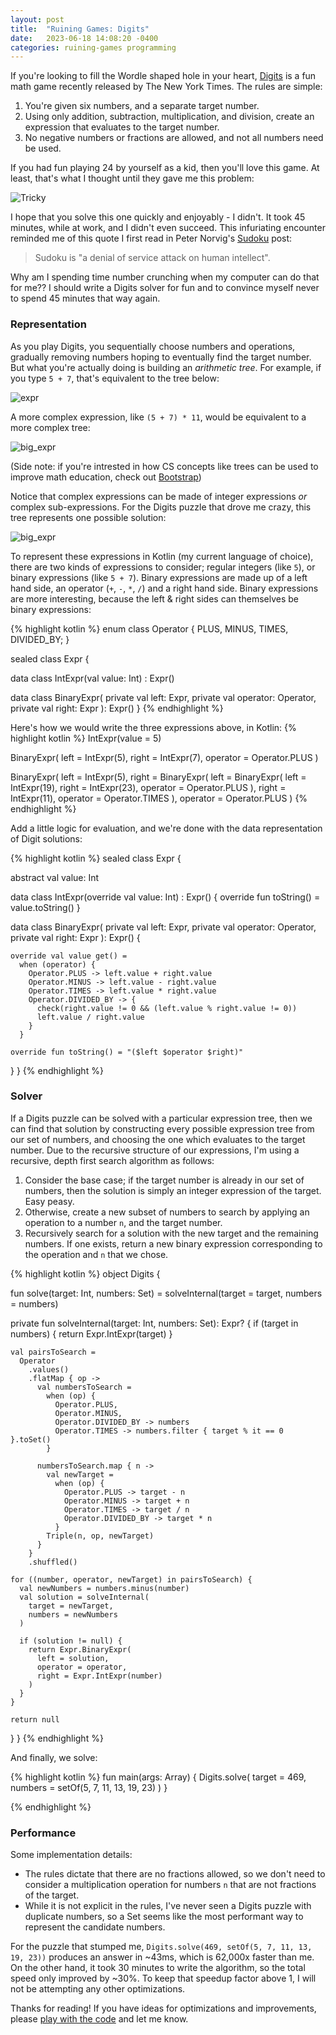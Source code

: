 ```yaml
---
layout: post
title:  "Ruining Games: Digits"
date:   2023-06-18 14:08:20 -0400
categories: ruining-games programming
---
```


If you're looking to fill the Wordle shaped hole in your heart, [Digits](https://www.nytimes.com/games/digits) 
is a fun math game recently released by The New York Times.  The rules are simple:

1.  You're given six numbers, and a separate target number.
2.  Using only addition, subtraction, multiplication, and division, create an expression that evaluates to the target number.
3.  No negative numbers or fractions are allowed, and not all numbers need be used.

If you had fun playing 24 by yourself as a kid, then you'll love this game.  At least, that's what I thought until they gave me this problem:

![Tricky](/img/tricky.jpeg)

I hope that you solve this one quickly and enjoyably -  I didn't. It took 45 minutes, while at work, and I didn't even succeed.  This infuriating encounter reminded me of this quote I first read in Peter Norvig's [Sudoku](https://norvig.com/sudoku.html) post:

> Sudoku is "a denial of service attack on human intellect".

Why am I spending time number crunching when my computer can do that for me?? I should write a Digits solver for fun and to convince myself never to spend 45 minutes that way again.

### Representation

As you play Digits, you sequentially choose numbers and operations, gradually removing numbers hoping to eventually find the target number.  But what you're actually doing is building an _arithmetic tree_.  For example, if you type `5 + 7`, that's equivalent to the tree below:

![expr](/img/expr.png)

A more complex expression, like `(5 + 7) * 11`, would be equivalent to a more complex tree:

![big_expr](/img/big_expr.png)

(Side note: if you're intrested in how CS concepts like trees can be used to improve math education, check out [Bootstrap](https://www.bootstrapworld.org))

Notice that complex expressions can be made of integer expressions _or_ complex sub-expressions.  For the Digits puzzle that drove me crazy, this tree represents one possible solution:

![big_expr](/img/solution.png)

To represent these expressions in Kotlin (my current language of choice), there are two kinds of expressions to consider; regular integers (like `5`), or binary expressions (like `5 + 7`).  Binary expressions are made up of a left hand side, an operator (`+`, `-`, `*`, `/`) and a right hand side.  Binary expressions are more interesting, because the left & right sides can themselves be binary expressions:

{% highlight kotlin %}
enum class Operator {
  PLUS,
  MINUS,
  TIMES,
  DIVIDED_BY;
}

sealed class Expr {

  data class IntExpr(val value: Int) : Expr()

  data class BinaryExpr(
    private val left: Expr, 
    private val operator: Operator,
    private val right: Expr
  ): Expr()
}
{% endhighlight %}

Here's how we would write the three expressions above, in Kotlin:
{% highlight kotlin %}
IntExpr(value = 5)

BinaryExpr(
  left = IntExpr(5),
  right = IntExpr(7),
  operator = Operator.PLUS
)

BinaryExpr(
  left = IntExpr(5),
  right = BinaryExpr(
    left = BinaryExpr(
      left = IntExpr(19),
      right = IntExpr(23),
      operator = Operator.PLUS
    ),
    right = IntExpr(11),
    operator = Operator.TIMES
  ),
  operator = Operator.PLUS
)
{% endhighlight %}

Add a little logic for evaluation, and we're done with the data representation of Digit solutions:

{% highlight kotlin %}
sealed class Expr {

  abstract val value: Int

  data class IntExpr(override val value: Int) : Expr() {
    override fun toString() = value.toString()
  }

  data class BinaryExpr(
    private val left: Expr, 
    private val operator: Operator,
    private val right: Expr
  ): Expr() {

    override val value get() =
      when (operator) {
        Operator.PLUS -> left.value + right.value
        Operator.MINUS -> left.value - right.value
        Operator.TIMES -> left.value * right.value
        Operator.DIVIDED_BY -> {
          check(right.value != 0 && (left.value % right.value != 0))
          left.value / right.value
        }
      }

    override fun toString() = "($left $operator $right)"
  }
}
{% endhighlight %}

### Solver

If a Digits puzzle can be solved with a particular expression tree, then we can find that solution by constructing every possible expression tree from our set of numbers, and choosing the one which evaluates to the target number.  Due to the recursive structure of our expressions, I'm using a recursive, depth first search algorithm as follows:

1.  Consider the base case; if the target number is already in our set of numbers, then the solution is simply an integer expression of the target.  Easy peasy.
2.  Otherwise, create a new subset of numbers to search by applying an operation to a number `n`, and the target number.
3.  Recursively search for a solution with the new target and the remaining numbers.  If one exists, return a new binary expression corresponding to the operation and `n` that we chose.

{% highlight kotlin %}
object Digits {

  fun solve(target: Int, numbers: Set<Int>) = 
    solveInternal(target = target, numbers = numbers)

  private fun solveInternal(target: Int, numbers: Set<Int>): Expr? {
    if (target in numbers) {
      return Expr.IntExpr(target)
    }

    val pairsToSearch =
      Operator
        .values()
        .flatMap { op ->
          val numbersToSearch =
            when (op) {
              Operator.PLUS, 
              Operator.MINUS, 
              Operator.DIVIDED_BY -> numbers
              Operator.TIMES -> numbers.filter { target % it == 0 }.toSet()
            }

          numbersToSearch.map { n ->
            val newTarget =
              when (op) {
                Operator.PLUS -> target - n
                Operator.MINUS -> target + n
                Operator.TIMES -> target / n
                Operator.DIVIDED_BY -> target * n
              }
            Triple(n, op, newTarget)
          }
        }
        .shuffled()

    for ((number, operator, newTarget) in pairsToSearch) {
      val newNumbers = numbers.minus(number)
      val solution = solveInternal(
        target = newTarget, 
        numbers = newNumbers
      )

      if (solution != null) {
        return Expr.BinaryExpr(
          left = solution,
          operator = operator,
          right = Expr.IntExpr(number)
        )
      }
    }

    return null
  }
}
{% endhighlight %}

And finally, we solve:

{% highlight kotlin %}
fun main(args: Array<String>) {
  Digits.solve(
    target = 469,
    numbers = setOf(5, 7, 11, 13, 19, 23)
  )
}

{% endhighlight %}

### Performance

Some implementation details:
 - The rules dictate that there are no fractions allowed, so we don't need to consider a multiplication operation for numbers `n` that are not fractions of the target.
 - While it is not explicit in the rules, I've never seen a Digits puzzle with duplicate numbers, so a Set<Int> seems like the most performant way to represent the candidate numbers.

For the puzzle that stumped me, `Digits.solve(469, setOf(5, 7, 11, 13, 19, 23))` produces an answer in ~43ms, which is 62,000x faster than me.  On the other hand, it took 30 minutes to write the algorithm, so the total speed only improved by ~30%.  To keep that speedup factor above 1, I will not be attempting any other optimizations. 

Thanks for reading!  If you have ideas for optimizations and improvements, please [play with the code](https://github.com/SDooman/digits) and let me know.
